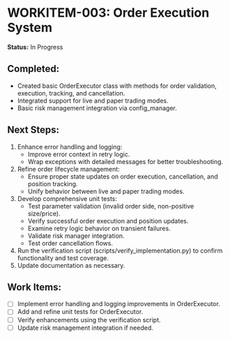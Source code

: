 # WORKITEM-003: Order Execution System

**Status:** In Progress

## Completed:
- Created basic OrderExecutor class with methods for order validation, execution, tracking, and cancellation.
- Integrated support for live and paper trading modes.
- Basic risk management integration via config_manager.

## Next Steps:
1. Enhance error handling and logging:
   - Improve error context in retry logic.
   - Wrap exceptions with detailed messages for better troubleshooting.
2. Refine order lifecycle management:
   - Ensure proper state updates on order execution, cancellation, and position tracking.
   - Unify behavior between live and paper trading modes.
3. Develop comprehensive unit tests:
   - Test parameter validation (invalid order side, non-positive size/price).
   - Verify successful order execution and position updates.
   - Examine retry logic behavior on transient failures.
   - Validate risk manager integration.
   - Test order cancellation flows.
4. Run the verification script (scripts/verify_implementation.py) to confirm functionality and test coverage.
5. Update documentation as necessary.

## Work Items:
- [ ] Implement error handling and logging improvements in OrderExecutor.
- [ ] Add and refine unit tests for OrderExecutor.
- [ ] Verify enhancements using the verification script.
- [ ] Update risk management integration if needed.
